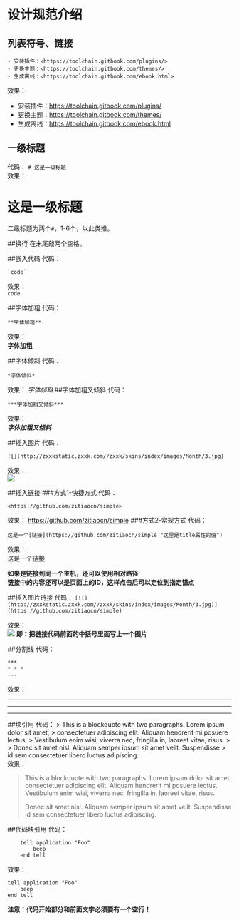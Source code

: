 # 设计规范介绍

## 列表符号、链接

```
- 安装插件：<https://toolchain.gitbook.com/plugins/>
- 更换主题：<https://toolchain.gitbook.com/themes/>
- 生成离线：<https://toolchain.gitbook.com/ebook.html>
```
效果： 

- 安装插件：<https://toolchain.gitbook.com/plugins/>
- 更换主题：<https://toolchain.gitbook.com/themes/>
- 生成离线：<https://toolchain.gitbook.com/ebook.html>


## 一级标题
代码：
`# 这是一级标题`  
效果：
# 这是一级标题
二级标题为两个`#`，1-6个，以此类推。

##换行
在末尾敲两个空格。

##嵌入代码
代码：    
```
`code`  
```
效果：  
`code`

##字体加粗
代码：
```
**字体加粗**
```
效果：  
**字体加粗**

##字体倾斜
代码：
```
*字体倾斜*
```
效果：
*字体倾斜*
##字体加粗又倾斜
代码：
```
***字体加粗又倾斜***
```
效果：  
***字体加粗又倾斜***

##插入图片 
代码：
```
![](http://zxxkstatic.zxxk.com//zxxk/skins/index/images/Month/3.jpg)
```
效果：  
![](http://zxxkstatic.zxxk.com//zxxk/skins/index/images/Month/3.jpg)

##插入链接
###方式1-快捷方式
代码：
```
<https://github.com/zitiaocn/simple>
```
效果：
<https://github.com/zitiaocn/simple>
###方式2-常规方式
代码：
```
这是一个[链接](https://github.com/zitiaocn/simple "这里是title属性的值")
```
效果：  
这是一个[链接](https://github.com/zitiaocn/simple)

**如果是链接到同一个主机，还可以使用相对路径**  
**链接中的内容还可以是页面上的ID，这样点击后可以定位到指定锚点**

##插入图片链接
代码：
``
[![](http://zxxkstatic.zxxk.com//zxxk/skins/index/images/Month/3.jpg)](https://github.com/zitiaocn/simple)
``

效果：  
[![](http://zxxkstatic.zxxk.com//zxxk/skins/index/images/Month/3.jpg)](https://github.com/zitiaocn/simple)
**即：把链接代码前面的中括号里面写上一个图片**


##分割线
代码： 

    ***
    * * *
    ---
    
效果：  
***

* * *

---

##块引用
代码：
    > This is a blockquote with two paragraphs. Lorem ipsum dolor sit amet,
    > consectetuer adipiscing elit. Aliquam hendrerit mi posuere lectus.
    > Vestibulum enim wisi, viverra nec, fringilla in, laoreet vitae, risus.
    > 
    > Donec sit amet nisl. Aliquam semper ipsum sit amet velit. Suspendisse
    > id sem consectetuer libero luctus adipiscing.  
    效果：  
> This is a blockquote with two paragraphs. Lorem ipsum dolor sit amet,
> consectetuer adipiscing elit. Aliquam hendrerit mi posuere lectus.
> Vestibulum enim wisi, viverra nec, fringilla in, laoreet vitae, risus.
> 
> Donec sit amet nisl. Aliquam semper ipsum sit amet velit. Suspendisse
> id sem consectetuer libero luctus adipiscing. 

##代码块引用
代码：  

        tell application "Foo"
            beep
        end tell 
        
效果： 
 
    tell application "Foo"
        beep
    end tell
**注意：代码开始部分和前面文字必须要有一个空行！**



